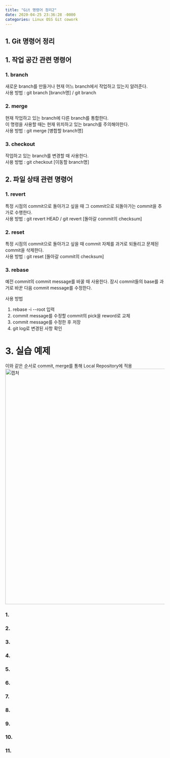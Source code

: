 ```yaml
---
title: "Git 명령어 정리2"
date: 2020-04-25 23:36:28 -0000
categories: Linux OSS Git cowork
---
```

     
     
     
## 1. Git 명령어 정리

## 1. 작업 공간 관련 명령어
### 1. branch
새로운 branch를 만들거나 현재 어느 branch에서 작업하고 있는지 알려준다.            
사용 방법 : git branch [branch명] / git branch     
     
     
     
### 2. merge
현재 작업하고 있는 branch에 다른 branch를 통합한다.     
이 명령을 사용할 때는 현재 위치하고 있는 branch를 주의해야한다.     
사용 방법 : git merge [병합할 branch명]     
     
     
     
### 3. checkout
작업하고 있는 branch를 변경할 때 사용한다.          
사용 방법 : git checkout [이동할 branch명]          
     
     
     
     
     
     
     
     
## 2. 파일 상태 관련 명령어
### 1. revert
특정 시점의 commit으로 돌아가고 싶을 때 그 commit으로 되돌아가는 commit을 추가로 수행한다.    
사용 방법 : git revert HEAD / git revert [돌아갈 commit의 checksum]     

     
     
     
### 2. reset
특정 시점의 commit으로 돌아가고 싶을 때 commit 자체를 과거로 되돌리고 문제된 commit을 삭제한다.          
사용 방법 : git reset [돌아갈 commit의 checksum]          
     
     
     
     
### 3. rebase   
예전 commit의 commit message를 바꿀 때 사용한다. 잠시 commit들의 base를 과거로 바꾼 다음 commit message를 수정한다.
     
사용 방법     
1. rebase -i --root 입력     
2. commit message를 수정할 commit의 pick을 reword로 교체     
3. commit message를 수정한 후 저장     
4. git log로 변경된 사항 확인     
          
     
# 3. 실습 예제     
이와 같은 순서로 commit, merge를 통해 Local Repository에 적용
<img width="743" alt="캡처" src="https://user-images.githubusercontent.com/62292136/80284352-09887b80-8759-11ea-8255-2b5acbbdc8ea.PNG">     
     
     
     
     
     
### 1.      
### 2.      
### 3.      
### 4.      
### 5.     
### 6. 
### 7.      
### 8. 
### 9. 
### 10.
### 11. 

